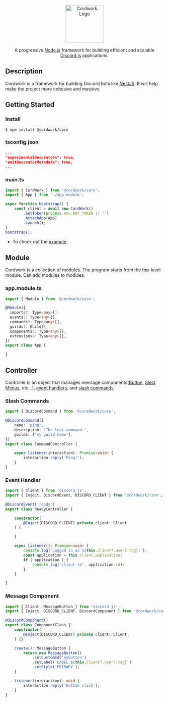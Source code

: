 <p align="center">
  <img src="https://avatars.githubusercontent.com/u/108444461" width="120" alt="Cordwork Logo" />
</p>

<p align="center">
  A progressive <a href="https://nodejs.org/">Node.js</a> framework for building efficient and scalable <a href="https://discord.js.org/">Discord.js</a> applications.
</p>


## Description

Cordwork is a framework for building Discord bots like [NestJS](https://nestjs.com/). It will help make the project more cohesive and massive.


## Getting Started

### Install
```
$ npm install @cordwork/core
```

### tsconfig.json
```json
...
"experimentalDecorators": true,
"emitDecoratorMetadata": true,
...
```

### main.ts
```typescript
import { CordWork } from '@cordwork/core';
import { App } from './app.module';

async function bootstrap() {
	const client = await new CordWork()
		.SetToken(process.env.BOT_TOKEN || '')
		.AttachApp(App)
		.Launch();
}
bootstrap();
```

* To check out the [example](/examples/).


## Module

Cordwork is a collection of modules. The program starts from the top-level module. Can add modules to modules.

### app.module.ts

```typescript
import { Module } from '@cordwork/core';

@Module({
  imports?: Type<any>[],
  events?: Type<any>[],
  commands?: Type<any>[],
  guilds?: Guild[],
  components?: Type<any>[],
  extensions?: Type<any>[],
})
export class App {

}
```

## Controller

Controller is an object that manages message components([Button](https://discordjs.guide/interactions/buttons.html), [Slect Menus](https://discordjs.guide/interactions/select-menus.html), etc...), [event handlers](https://discordjs.guide/creating-your-bot/event-handling.html), and [slash commands](https://discordjs.guide/interactions/slash-commands.html).

### Slash Commands
```typescript
import { DiscordCommand } from '@coredwork/core';

@DiscordCommand({
	name: 'ping',
	description: 'The test command.',
	guilds: ['my guild name'],
})
export class CommandController {

	async listener(interaction): Promise<void> {
		interaction.reply('Pong!');
	}
}
```

### Event Handler
```typescript
import { Client } from 'discord.js';
import { Inject, DiscordEvent, DISCORD_CLIENT } from '@cordwork/core';

@DiscordEvent('ready')
export class ReadyController {

	constructor(
		@Inject(DISCORD_CLIENT) private client: Client
	) {

	}

	async listener(): Promise<void> {
		console.log(`Logged in as ${this.client?.user?.tag}!`);
		const application = this.client.application;
		if ( application ) {
			console.log('client id', application.id);
		}
	}

}
```

### Message Component

```typescript
import { Client, MessageButton } from 'discord.js';
import { Inject, DISCORD_CLIENT, DiscordComponent } from '@cordwork/core';

@DiscordComponent()
export class ComponentClass {
	constructor(
		@Inject(DISCORD_CLIENT) private client: Client,
	) {}

	create(): MessageButton {
		return new MessageButton()
			.setCustomId('mybutton')
			.setLabel(`LABEL ${this.client?.user?.tag}`)
			.setStyle('PRIMARY');
	}

	listener(interaction): void {
		interaction.reply('button click');
	}
}
```